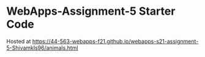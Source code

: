 # WebApps-Assignment-5 Starter Code
Hosted at https://44-563-webapps-f21.github.io/webapps-s21-assignment-5-Shivamkls96/animals.html